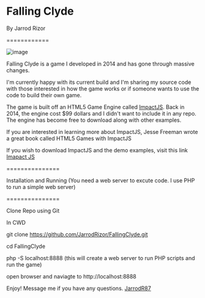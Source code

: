 Falling Clyde
============

By Jarrod Rizor

============

![image](https://user-images.githubusercontent.com/1922801/111210615-d4209280-85a3-11eb-832e-5a377ea376bc.png)

Falling Clyde is a game I developed in 2014 and has gone through massive changes.

I'm currently happy with its current build and I'm sharing my source code with those interested
in how the game works or if someone wants to use the code to build their own game. 

The game is built off an HTML5 Game Engine called [ImpactJS](https://github.com/phoboslab/impact). Back in 2014, the engine cost $99 dollars 
and I didn't want to include it in any repo. The engine has become free to download along with other examples.

If you are interested in learning more about ImpactJS, Jesse Freeman wrote a great book called 
HTML5 Games with ImpactJS

If you wish to download ImpactJS and the demo examples, visit this link
[Imapact JS](https://impactjs.com/download)

===============

Installation and Running
(You need a web server to excute code. I use PHP to run a simple web server)

===============

Clone Repo using Git

In CWD

git clone https://github.com/JarrodRizor/FallingClyde.git

cd FallingClyde

php -S localhost:8888 (this will create a web server to run PHP scripts and run the game)

open browser and naviagte to http://localhost:8888 

Enjoy!
Message me if you have any questions.
[JarrodR87](https://twitter.com/JarrodR87)
